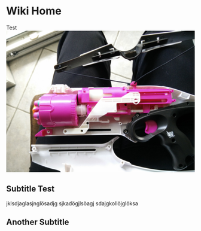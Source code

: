 <!-- TITLE: Home -->
<!-- SUBTITLE: A quick summary of Home -->

# Wiki Home
Test
![Img 20150620 192114](/uploads/img-20150620-192114.jpg "Img 20150620 192114")
## Subtitle Test
jklsdjaglasjnglösadjg
sjkadögjlsöagj
sdajgkollöjglöksa
## Another Subtitle

